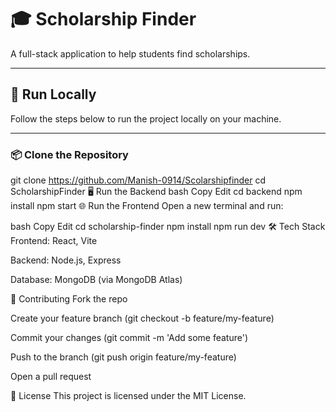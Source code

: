 # 🎓 Scholarship Finder

A full-stack application to help students find scholarships.

---

## 🚀 Run Locally

Follow the steps below to run the project locally on your machine.

---

### 📦 Clone the Repository

git clone https://github.com/Manish-0914/Scolarshipfinder
cd ScholarshipFinder
🖥️ Run the Backend
bash
Copy
Edit
cd backend
npm install
npm start
🌐 Run the Frontend
Open a new terminal and run:

bash
Copy
Edit
cd scholarship-finder
npm install
npm run dev
🛠️ Tech Stack
Frontend: React, Vite

Backend: Node.js, Express

Database: MongoDB (via MongoDB Atlas)

🤝 Contributing
Fork the repo

Create your feature branch (git checkout -b feature/my-feature)

Commit your changes (git commit -m 'Add some feature')

Push to the branch (git push origin feature/my-feature)

Open a pull request

📄 License
This project is licensed under the MIT License.







